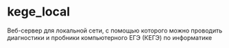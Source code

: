 # kege_local
Веб-сервер для локальной сети, с помощью которого можно проводить диагностики и пробники компьютерного ЕГЭ (КЕГЭ) по информатике
